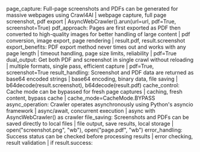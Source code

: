 page_capture: Full-page screenshots and PDFs can be generated for massive webpages using Crawl4AI | webpage capture, full page screenshot, pdf export | AsyncWebCrawler().arun(url=url, pdf=True, screenshot=True)
pdf_approach: Pages are first exported as PDF then converted to high-quality images for better handling of large content | pdf conversion, image export, page rendering | result.pdf, result.screenshot
export_benefits: PDF export method never times out and works with any page length | timeout handling, page size limits, reliability | pdf=True
dual_output: Get both PDF and screenshot in single crawl without reloading | multiple formats, single pass, efficient capture | pdf=True, screenshot=True
result_handling: Screenshot and PDF data are returned as base64 encoded strings | base64 encoding, binary data, file saving | b64decode(result.screenshot), b64decode(result.pdf)
cache_control: Cache mode can be bypassed for fresh page captures | caching, fresh content, bypass cache | cache_mode=CacheMode.BYPASS
async_operation: Crawler operates asynchronously using Python's asyncio framework | async/await, concurrent execution | async with AsyncWebCrawler() as crawler
file_saving: Screenshots and PDFs can be saved directly to local files | file output, save results, local storage | open("screenshot.png", "wb"), open("page.pdf", "wb")
error_handling: Success status can be checked before processing results | error checking, result validation | if result.success: